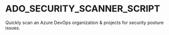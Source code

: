 # ADO_SECURITY_SCANNER_SCRIPT
Quickly scan an Azure DevOps organization &amp; projects for security posture issues.
